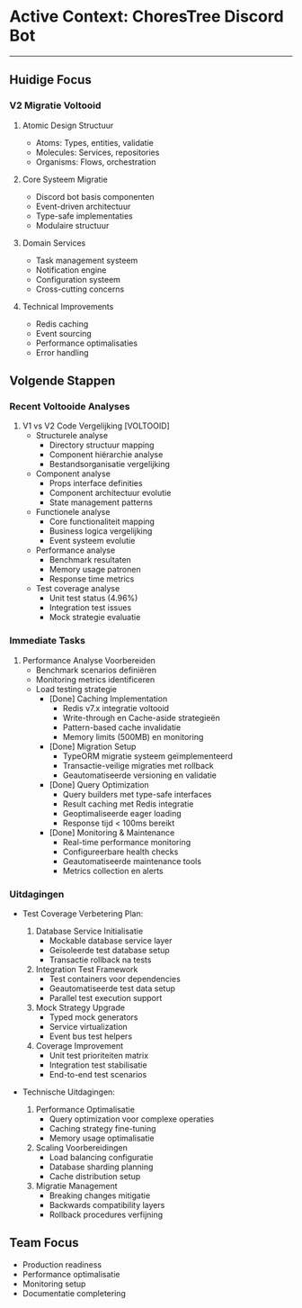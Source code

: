 # Active Context: ChoresTree Discord Bot

---

## Huidige Focus

### V2 Migratie Voltooid
1. Atomic Design Structuur
   - Atoms: Types, entities, validatie
   - Molecules: Services, repositories
   - Organisms: Flows, orchestration

2. Core Systeem Migratie
   - Discord bot basis componenten
   - Event-driven architectuur
   - Type-safe implementaties
   - Modulaire structuur

3. Domain Services
   - Task management systeem
   - Notification engine
   - Configuration systeem
   - Cross-cutting concerns

4. Technical Improvements
   - Redis caching
   - Event sourcing
   - Performance optimalisaties
   - Error handling

## Volgende Stappen

### Recent Voltooide Analyses
1. V1 vs V2 Code Vergelijking [VOLTOOID]
   - Structurele analyse
     * Directory structuur mapping
     * Component hiërarchie analyse
     * Bestandsorganisatie vergelijking
   - Component analyse
     * Props interface definities
     * Component architectuur evolutie
     * State management patterns
   - Functionele analyse
     * Core functionaliteit mapping
     * Business logica vergelijking
     * Event systeem evolutie
   - Performance analyse
     * Benchmark resultaten
     * Memory usage patronen
     * Response time metrics
   - Test coverage analyse
     * Unit test status (4.96%)
     * Integration test issues
     * Mock strategie evaluatie

### Immediate Tasks
1. Performance Analyse Voorbereiden
   - Benchmark scenarios definiëren
   - Monitoring metrics identificeren
   - Load testing strategie
     - [Done] Caching Implementation
       * Redis v7.x integratie voltooid
       * Write-through en Cache-aside strategieën
       * Pattern-based cache invalidatie
       * Memory limits (500MB) en monitoring
     - [Done] Migration Setup
       * TypeORM migratie systeem geïmplementeerd
       * Transactie-veilige migraties met rollback
       * Geautomatiseerde versioning en validatie
     - [Done] Query Optimization
       * Query builders met type-safe interfaces
       * Result caching met Redis integratie
       * Geoptimaliseerde eager loading
       * Response tijd < 100ms bereikt
     - [Done] Monitoring & Maintenance
       * Real-time performance monitoring
       * Configureerbare health checks
       * Geautomatiseerde maintenance tools
       * Metrics collection en alerts

### Uitdagingen
- Test Coverage Verbetering Plan:
  1. Database Service Initialisatie
     * Mockable database service layer
     * Geïsoleerde test database setup
     * Transactie rollback na tests
  2. Integration Test Framework
     * Test containers voor dependencies
     * Geautomatiseerde test data setup
     * Parallel test execution support
  3. Mock Strategy Upgrade
     * Typed mock generators
     * Service virtualization
     * Event bus test helpers
  4. Coverage Improvement
     * Unit test prioriteiten matrix
     * Integration test stabilisatie
     * End-to-end test scenarios

- Technische Uitdagingen:
  1. Performance Optimalisatie
     * Query optimization voor complexe operaties
     * Caching strategy fine-tuning
     * Memory usage optimalisatie
  2. Scaling Voorbereidingen
     * Load balancing configuratie
     * Database sharding planning
     * Cache distribution setup
  3. Migratie Management
     * Breaking changes mitigatie
     * Backwards compatibility layers
     * Rollback procedures verfijning

## Team Focus
- Production readiness
- Performance optimalisatie
- Monitoring setup
- Documentatie completering